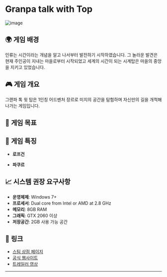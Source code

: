 # Granpa talk with Top
![image](https://github.com/ravking77777/GranpaProject/assets/144204118/8961c37e-320f-45b4-a53b-0647e66ea0d7)


## 🌍 게임 배경
인류는 시간이라는 개념을 알고 나서부터 발전하기 시작하였습니다.
그 놀라운 발견은 현재 주인공이 지내는 마을로부터 시작되었고 세계의 시간이 되는 시계탑은 마을의 중앙을 지키고 있었습니다.


## 🎮 게임 개요
그랜파 톡 윗 탑은 1인칭 어드벤처 장르로 미지의 공간을 탐험하며 자신만의 길을 개척해나가는 게임입니다.

## 🥅 게임 목표


## 🎉 게임 특징
- **로프건**
  
- **파쿠르**



## 📈 시스템 권장 요구사항
- **운영체제**: Windows 7+
- **프로세서**: Dual core from Intel or AMD at 2.8 GHz
- **메모리**: 8GB RAM
- **그래픽**: GTX 2060 이상
- **저장공간**: 2GB 사용 가능 공간

## 🔗 링크
- [스팀 상점 페이지](스팀_상점_URL)
- [공식 웹사이트](공식_웹사이트_URL)
- [트레일러 영상](트레일러_URL)

---
